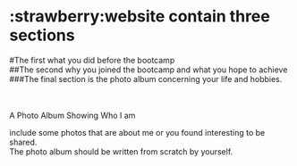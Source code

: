 <h1>:strawberry:website contain three sections</h1>
#The first what you did before the bootcamp <br>
##The second why you joined the bootcamp and what you hope to achieve <br>
###The final section is the photo album concerning your life and hobbies.<br>
   <br>
   <br>
   
   A Photo Album Showing Who I am
    

include some photos that are about me or you found interesting to be shared.<br>
The photo album should be written from scratch by yourself.
